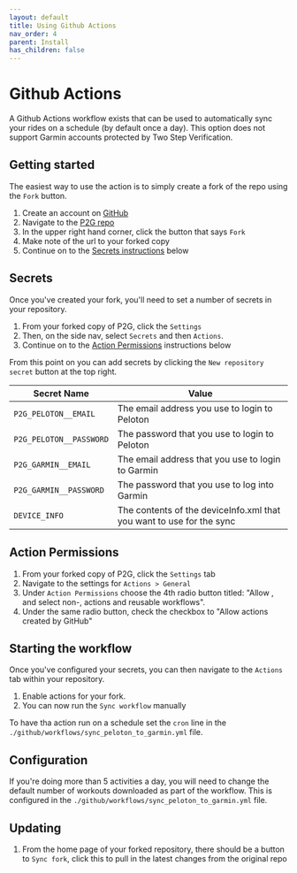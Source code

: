 ```yaml
---
layout: default
title: Using Github Actions
nav_order: 4
parent: Install
has_children: false
---
```


# Github Actions

A Github Actions workflow exists that can be used to automatically sync your rides on a schedule (by default once a day). This option does not support Garmin accounts protected by Two Step Verification.

## Getting started

The easiest way to use the action is to simply create a fork of the repo using the `Fork` button.

1. Create an account on [GitHub](https://github.com)
1. Navigate to the [P2G repo](https://github.com/philosowaffle/peloton-to-garmin)
1. In the upper right hand corner, click the button that says `Fork`
1. Make note of the url to your forked copy
1. Continue on to the [Secrets instructions](#secrets) below

## Secrets

Once you've created your fork, you'll need to set a number of secrets in your repository.

1. From your forked copy of P2G, click the `Settings`
1. Then, on the side nav, select `Secrets` and then `Actions`.
1. Continue on to the [Action Permissions](#action-permissions) instructions below

From this point on you can add secrets by clicking the `New repository secret` button at the top right.

| Secret Name             | Value                                                                |
|-------------------------|----------------------------------------------------------------------|
| `P2G_PELOTON__EMAIL`    | The email address you use to login to Peloton                        |
| `P2G_PELOTON__PASSWORD` | The password that you use to login to Peloton                        |
| `P2G_GARMIN__EMAIL`     | The email address that you use to login to Garmin                    |
| `P2G_GARMIN__PASSWORD`  | The password that you use to log into Garmin                          |
| `DEVICE_INFO`           | The contents of the deviceInfo.xml that you want to use for the sync |

## Action Permissions

1. From your forked copy of P2G, click the `Settings` tab
1. Navigate to the settings for `Actions > General`
1. Under `Action Permissions` choose the 4th radio button titled: "Allow <youruser>, and select non-<youruser>, actions and reusable workflows".
1. Under the same radio button, check the checkbox to "Allow actions created by GitHub"

## Starting the workflow

Once you've configured your secrets, you can then navigate to the `Actions` tab within your repository.

1. Enable actions for your fork. 
1. You can now run the `Sync workflow` manually

To have tha action run on a schedule set the `cron` line in the `./github/workflows/sync_peloton_to_garmin.yml` file.

## Configuration

If you're doing more than 5 activities a day, you will need to change the default number of workouts downloaded as part of the workflow. This is configured in the `./github/workflows/sync_peloton_to_garmin.yml` file.

## Updating

1. From the home page of your forked repository, there should be a button to `Sync fork`, click this to pull in the latest changes from the original repo
